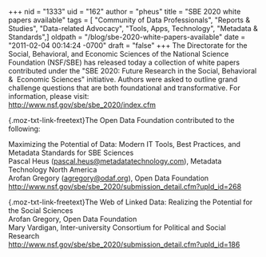 +++
nid = "1333"
uid = "162"
author = "pheus"
title = "SBE 2020 white papers available"
tags = [ "Community of Data Professionals", "Reports & Studies", "Data-related Advocacy", "Tools, Apps, Technology", "Metadata & Standards",]
oldpath = "/blog/sbe-2020-white-papers-available"
date = "2011-02-04 00:14:24 -0700"
draft = "false"
+++
The Directorate for the Social, Behavioral, and Economic Sciences of the
National Science Foundation (NSF/SBE) has released today a collection of
white papers contributed under the \"SBE 2020: Future Research in the
Social, Behavioral &  Economic Sciences\" initiative. Authors were asked
to outline grand challenge questions that are both foundational and
transformative. For information, please visit:\
<http://www.nsf.gov/sbe/sbe_2020/index.cfm>

[](http://www.nsf.gov/sbe/sbe_2020/index.cfm){.moz-txt-link-freetext}The
Open Data Foundation contributed to the following:

Maximizing the Potential of Data: Modern IT Tools, Best Practices, and
Metadata Standards for SBE Sciences\
Pascal Heus (<pascal.heus@metadatatechnology.com>), Metadata
Technology North America\
Arofan Gregory (<agregory@odaf.org>), Open Data Foundation\
<http://www.nsf.gov/sbe/sbe_2020/submission_detail.cfm?upld_id=268>

[](http://www.nsf.gov/sbe/sbe_2020/submission_detail.cfm?upld_id=268){.moz-txt-link-freetext}The
Web of Linked Data: Realizing the Potential for the Social Sciences \
Arofan Gregory, Open Data Foundation \
Mary Vardigan, Inter-university Consortium for Political and Social
Research \
<http://www.nsf.gov/sbe/sbe_2020/submission_detail.cfm?upld_id=186>
